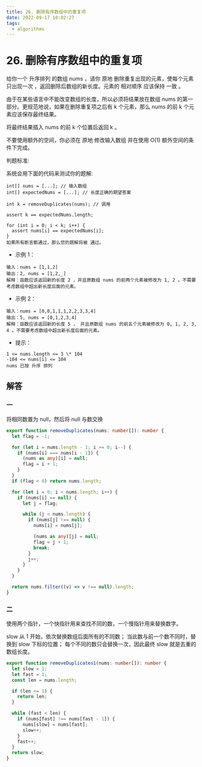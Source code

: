 ```yaml
---
title: 26. 删除有序数组中的重复项
date: 2022-09-17 10:02:27
tags:
  - algorithms
---
```


# 26. 删除有序数组中的重复项

给你一个 升序排列 的数组 nums ，请你 原地 删除重复出现的元素，使每个元素 只出现一次 ，返回删除后数组的新长度。元素的 相对顺序 应该保持 一致 。

由于在某些语言中不能改变数组的长度，所以必须将结果放在数组 nums 的第一部分。更规范地说，如果在删除重复项之后有 k 个元素，那么 nums 的前 k 个元素应该保存最终结果。

将最终结果插入 nums 的前 k 个位置后返回 k 。

不要使用额外的空间，你必须在 原地 修改输入数组 并在使用 O(1) 额外空间的条件下完成。

判题标准:

系统会用下面的代码来测试你的题解:

```
int[] nums = [...]; // 输入数组
int[] expectedNums = [...]; // 长度正确的期望答案

int k = removeDuplicates(nums); // 调用

assert k == expectedNums.length;

for (int i = 0; i < k; i++) {
  assert nums[i] == expectedNums[i];
}
如果所有断言都通过，那么您的题解将被 通过。
```

- 示例 1：

```
输入：nums = [1,1,2]
输出：2, nums = [1,2,_]
解释：函数应该返回新的长度 2 ，并且原数组 nums 的前两个元素被修改为 1, 2 。不需要考虑数组中超出新长度后面的元素。
```

- 示例 2：

```
输入：nums = [0,0,1,1,1,2,2,3,3,4]
输出：5, nums = [0,1,2,3,4]
解释：函数应该返回新的长度 5 ， 并且原数组 nums 的前五个元素被修改为 0, 1, 2, 3, 4 。不需要考虑数组中超出新长度后面的元素。
```

- 提示：

```
1 <= nums.length <= 3 \* 104
-104 <= nums[i] <= 104
nums 已按 升序 排列
```

## 解答

### 一

将相同数置为 null，然后将 null 与数交换

```ts
export function removeDuplicates(nums: number[]): number {
  let flag = -1;

  for (let i = nums.length - 1; i >= 0; i--) {
    if (nums[i] === nums[i - 1]) {
      (nums as any)[i] = null;
      flag = i + 1;
    }
  }
  if (flag < 0) return nums.length;

  for (let i = 0; i < nums.length; i++) {
    if (nums[i] == null) {
      let j = flag;

      while (j < nums.length) {
        if (nums[j] !== null) {
          nums[i] = nums[j];

          (nums as any)[j] = null;
          flag = j + 1;
          break;
        }
        j++;
      }
    }
  }

  return nums.filter((v) => v !== null).length;
}
```

### 二

使用两个指针，一个快指针用来查找不同的数，一个慢指针用来替换数字。

slow 从 1 开始，依次替换数组后面所有的不同数；
当此数与前一个数不同时，替换到 slow 下标的位置；
每个不同的数只会替换一次，因此最终 slow 就是去重的数组长度。

```ts
export function removeDuplicates1(nums: number[]): number {
  let slow = 1;
  let fast = 1;
  const len = nums.length;

  if (len <= 1) {
    return len;
  }

  while (fast < len) {
    if (nums[fast] !== nums[fast - 1]) {
      nums[slow] = nums[fast];
      slow++;
    }
    fast++;
  }
  return slow;
}
```
